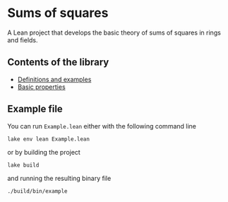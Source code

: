 # Sums of squares

A Lean project that develops the basic theory of sums of squares in rings and fields.

## Contents of the library

- [Definitions and examples](SumSq/Defs.md)
- [Basic properties](SumSq/Ppties.md)

## Example file

You can run `Example.lean` either with the following command line

```console
lake env lean Example.lean
```

or by building the project

```console
lake build
```

and running the resulting binary file

```console
./build/bin/example
```
